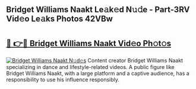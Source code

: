 ## Bridget Williams Naakt Le𝚊k𝚎d N𝚞𝚍e - Part-3RV Vid𝚎o Le𝚊ks Photos 42VBw

# <h2><a href="http://fb6k4t.evod.top/?m=Bridget+Williams+Naakt">🔗 👉🔴 Bridget Williams Naakt Vid𝚎o Ph𝚘t𝚘s</a></h2>

[![Bridget Williams Naakt N𝚞d𝚎s](https://i.imgur.com/8V9OHl7.gif)](http://fb6k4t.evod.top/?m=Bridget+Williams+Naakt)
Content creator Bridget Williams Naakt specializing in dance and lifestyle-related videos. A public figure like Bridget Williams Naakt, with a large platform and a captive audience, has a responsibility to use his influence responsibly. 
